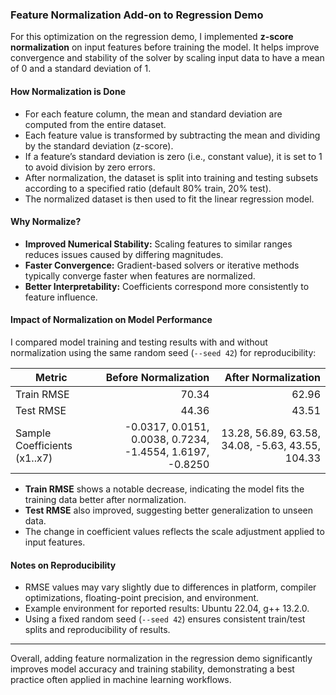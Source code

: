 ### Feature Normalization Add-on to Regression Demo

For this optimization on the regression demo, I implemented **z-score normalization** on input features before training the model. It helps improve convergence and stability of the solver by scaling input data to have a mean of 0 and a standard deviation of 1.

#### How Normalization is Done

- For each feature column, the mean and standard deviation are computed from the entire dataset.
- Each feature value is transformed by subtracting the mean and dividing by the standard deviation (z-score).
- If a feature’s standard deviation is zero (i.e., constant value), it is set to 1 to avoid division by zero errors.
- After normalization, the dataset is split into training and testing subsets according to a specified ratio (default 80% train, 20% test).
- The normalized dataset is then used to fit the linear regression model.

#### Why Normalize?

- **Improved Numerical Stability:** Scaling features to similar ranges reduces issues caused by differing magnitudes.
- **Faster Convergence:** Gradient-based solvers or iterative methods typically converge faster when features are normalized.
- **Better Interpretability:** Coefficients correspond more consistently to feature influence.

#### Impact of Normalization on Model Performance

I compared model training and testing results with and without normalization using the same random seed (`--seed 42`) for reproducibility:

| Metric                 | Before Normalization | After Normalization  |
|------------------------|---------------------:|--------------------:|
| Train RMSE             | 70.34                | 62.96               |
| Test RMSE              | 44.36                | 43.51               |
| Sample Coefficients (x1..x7) | -0.0317, 0.0151, 0.0038, 0.7234, -1.4554, 1.6197, -0.8250 | 13.28, 56.89, 63.58, 34.08, -5.63, 43.55, 104.33 |

- **Train RMSE** shows a notable decrease, indicating the model fits the training data better after normalization.
- **Test RMSE** also improved, suggesting better generalization to unseen data.
- The change in coefficient values reflects the scale adjustment applied to input features.

#### Notes on Reproducibility

- RMSE values may vary slightly due to differences in platform, compiler optimizations, floating-point precision, and environment.
- Example environment for reported results: Ubuntu 22.04, g++ 13.2.0.
- Using a fixed random seed (`--seed 42`) ensures consistent train/test splits and reproducibility of results.

---

Overall, adding feature normalization in the regression demo significantly improves model accuracy and training stability, demonstrating a best practice often applied in machine learning workflows.
